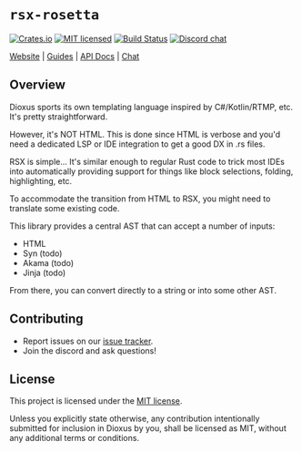 # `rsx-rosetta`

[![Crates.io][crates-badge]][crates-url]
[![MIT licensed][mit-badge]][mit-url]
[![Build Status][actions-badge]][actions-url]
[![Discord chat][discord-badge]][discord-url]

[crates-badge]: https://img.shields.io/crates/v/rsx-rosetta.svg
[crates-url]: https://crates.io/crates/rsx-rosetta
[mit-badge]: https://img.shields.io/badge/license-MIT-blue.svg
[mit-url]: https://github.com/dioxuslabs/dioxus/blob/main/LICENSE-MIT
[actions-badge]: https://github.com/dioxuslabs/dioxus/actions/workflows/main.yml/badge.svg
[actions-url]: https://github.com/dioxuslabs/dioxus/actions?query=workflow%3ACI+branch%3Amaster
[discord-badge]: https://img.shields.io/discord/899851952891002890.svg?logo=discord&style=flat-square
[discord-url]: https://discord.gg/XgGxMSkvUM

[Website](https://dioxuslabs.com) |
[Guides](https://dioxuslabs.com/learn/0.7/) |
[API Docs](https://docs.rs/rsx-rosetta/latest/rsx-rosetta) |
[Chat](https://discord.gg/XgGxMSkvUM)

## Overview

Dioxus sports its own templating language inspired by C#/Kotlin/RTMP, etc. It's pretty straightforward.

However, it's NOT HTML. This is done since HTML is verbose and you'd need a dedicated LSP or IDE integration to get a good DX in .rs files.

RSX is simple... It's similar enough to regular Rust code to trick most IDEs into automatically providing support for things like block selections, folding, highlighting, etc.

To accommodate the transition from HTML to RSX, you might need to translate some existing code.

This library provides a central AST that can accept a number of inputs:

- HTML
- Syn (todo)
- Akama (todo)
- Jinja (todo)

From there, you can convert directly to a string or into some other AST.

## Contributing

- Report issues on our [issue tracker](https://github.com/dioxuslabs/dioxus/issues).
- Join the discord and ask questions!

## License

This project is licensed under the [MIT license].

[mit license]: https://github.com/dioxuslabs/dioxus/blob/main/LICENSE-MIT

Unless you explicitly state otherwise, any contribution intentionally submitted
for inclusion in Dioxus by you, shall be licensed as MIT, without any additional
terms or conditions.
